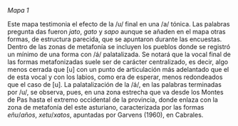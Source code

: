 *Mapa 1*

Este mapa testimonia el efecto de la /u/ final en una /a/ tónica. Las palabras pregunta das fueron *jato*, *gato* y *sapo* aunque se añaden en el mapa otras formas, de estructura parecida, que se apuntaron durante las encuestas. Dentro de las zonas de metafonía se incluyen los pueblos donde se registró un mínimo de una forma con /á/ palatalizada. Se notará que la vocal final de las formas metafonizadas suele ser de carácter centralizado, es decir, algo menos cerrada que [u] con un punto de articulación más adelantado que el de esta vocal y con los labios, como era de esperar, menos redondeados que el caso de [u]. 
La palatalización de la /á/, en las palabras terminadas por /u/, se observa, pues, en una zona estrecha que va desde los Montes de Pas hasta el extremo occidental de la provincia, donde enlaza con la zona de metafonía del este asturiano, caracterizada por las formas *eñu*/*años*, *xetu*/*xatos*, apuntadas por Garvens (1960), en Cabrales.